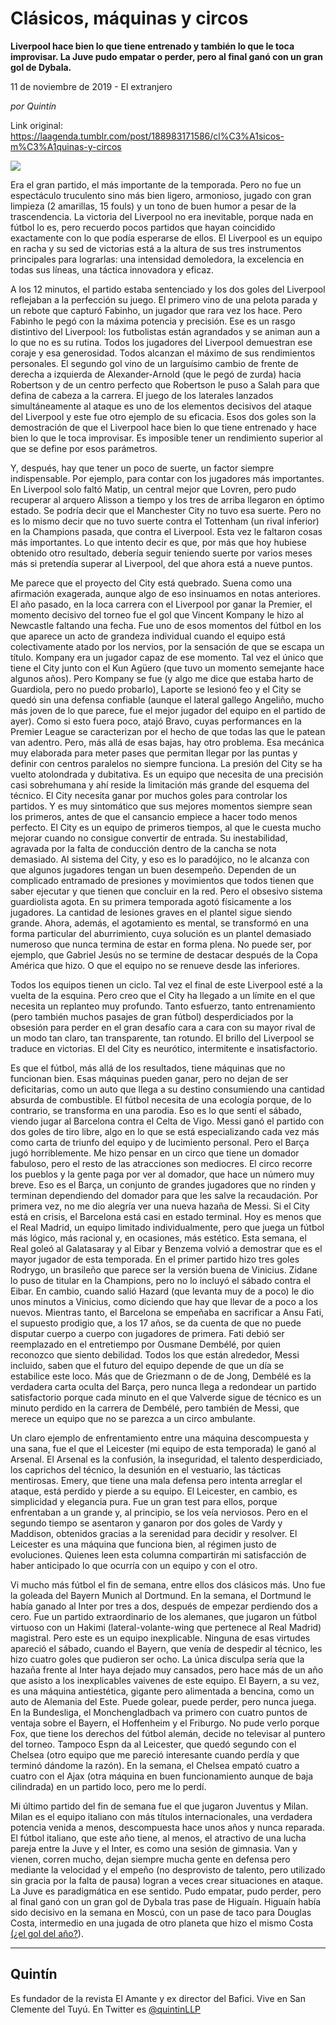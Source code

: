 # Clásicos, máquinas y circos

**Liverpool hace bien lo que tiene entrenado y también lo que le toca improvisar. La Juve pudo empatar o perder, pero al final ganó con un gran gol de Dybala.**

11 de noviembre de 2019 - El extranjero

_por Quintín_

Link original: https://laagenda.tumblr.com/post/188983171586/cl%C3%A1sicos-m%C3%A1quinas-y-circos

![](https://64.media.tumblr.com/aefb9fda5f15b817d9f145655bff2191/45104785f10ea6ad-ed/s500x750/2e5ab5e70c7692dff32f283286c65aae26f6b982.jpg)

Era el gran partido, el más importante de la temporada. Pero no fue un espectáculo truculento sino más bien ligero, armonioso, jugado con gran limpieza (2 amarillas, 15 fouls) y un tono de buen humor a pesar de la trascendencia. La victoria del Liverpool no era inevitable, porque nada en fútbol lo es, pero recuerdo pocos partidos que hayan coincidido exactamente con lo que podía esperarse de ellos. El Liverpool es un equipo en racha y su sed de victorias está a la altura de sus tres instrumentos principales para lograrlas: una intensidad demoledora, la excelencia en todas sus líneas, una táctica innovadora y eficaz. 

A los 12 minutos, el partido estaba sentenciado y los dos goles del Liverpool reflejaban a la perfección su juego. El primero vino de una pelota parada y un rebote que capturó Fabinho, un jugador que rara vez los hace. Pero Fabinho le pegó con la máxima potencia y precisión. Ese es un rasgo distintivo del Liverpool: los futbolistas están agrandados y se animan aun a lo que no es su rutina. Todos los jugadores del Liverpool demuestran ese coraje y esa generosidad. Todos alcanzan el máximo de sus rendimientos personales. El segundo gol vino de un larguísimo cambio de frente de derecha a izquierda de Alexander-Arnold (que le pegó de zurda) hacia Robertson y de un centro perfecto que Robertson le puso a Salah para que defina de cabeza a la carrera. El juego de los laterales lanzados simultáneamente al ataque es uno de los elementos decisivos del ataque del Liverpool y este fue otro ejemplo de su eficacia. Esos dos goles son la demostración de que el Liverpool hace bien lo que tiene entrenado y hace bien lo que le toca improvisar. Es imposible tener un rendimiento superior al que se define por esos parámetros. 

Y, después, hay que tener un poco de suerte, un factor siempre indispensable. Por ejemplo, para contar con los jugadores más importantes. En Liverpool solo faltó Matip, un central mejor que Lovren, pero pudo recuperar al arquero Alisson a tiempo y los tres de arriba llegaron en óptimo estado. Se podría decir que el Manchester City no tuvo esa suerte. Pero no es lo mismo decir que no tuvo suerte contra el Tottenham (un rival inferior) en la Champions pasada, que contra el Liverpool. Esta vez le faltaron cosas más importantes. Lo que intento decir es que, por más que hoy hubiese obtenido otro resultado, debería seguir teniendo suerte por varios meses más si pretendía superar al Liverpool, del que ahora está a nueve puntos. 

Me parece que el proyecto del City está quebrado. Suena como una afirmación exagerada, aunque algo de eso insinuamos en notas anteriores. El año pasado, en la loca carrera con el Liverpool por ganar la Premier, el momento decisivo del torneo fue el gol que Vincent Kompany le hizo al Newcastle faltando una fecha. Fue uno de esos momentos del fútbol en los que aparece un acto de grandeza individual cuando el equipo está colectivamente atado por los nervios, por la sensación de que se escapa un título. Kompany era un jugador capaz de ese momento. Tal vez el único que tiene el City junto con el Kun Agüero (que tuvo un momento semejante hace algunos años). Pero Kompany se fue (y algo me dice que estaba harto de Guardiola, pero no puedo probarlo), Laporte se lesionó feo y el City se quedó sin una defensa confiable (aunque el lateral gallego Angeliño, mucho más joven de lo que parece, fue el mejor jugador del equipo en el partido de ayer). Como si esto fuera poco, atajó Bravo, cuyas performances en la Premier League se caracterizan por el hecho de que todas las que le patean van adentro. Pero, más allá de esas bajas, hay otro problema. Esa mecánica muy elaborada para meter pases que permitan llegar por las puntas y definir con centros paralelos no siempre funciona. La presión del City se ha vuelto atolondrada y dubitativa. Es un equipo que necesita de una precisión casi sobrehumana y ahí reside la limitación más grande del esquema del técnico. El City necesita ganar por muchos goles para controlar los partidos. Y es muy sintomático que sus mejores momentos siempre sean los primeros, antes de que el cansancio empiece a hacer todo menos perfecto. El City es un equipo de primeros tiempos, al que le cuesta mucho mejorar cuando no consigue convertir de entrada. Su inestabilidad, agravada por la falta de conducción dentro de la cancha se nota demasiado. Al sistema del City, y eso es lo paradójico, no le alcanza con que algunos jugadores tengan un buen desempeño. Dependen de un complicado entramado de presiones y movimientos que todos tienen que saber ejecutar y que tienen que concluir en la red. Pero el obsesivo sistema guardiolista agota. En su primera temporada agotó físicamente a los jugadores. La cantidad de lesiones graves en el plantel sigue siendo grande. Ahora, además, el agotamiento es mental, se transformó en una forma particular del aburrimiento, cuya solución es un plantel demasiado numeroso que nunca termina de estar en forma plena. No puede ser, por ejemplo, que Gabriel Jesús no se termine de destacar después de la Copa América que hizo. O que el equipo no se renueve desde las inferiores. 


Todos los equipos tienen un ciclo. Tal vez el final de este Liverpool esté a la vuelta de la esquina. Pero creo que el City ha llegado a un límite en el que necesita un replanteo muy profundo. Tanto esfuerzo, tanto entrenamiento (pero también muchos pasajes de gran fútbol) desperdiciados por la obsesión para perder en el gran desafío cara a cara con su mayor rival de un modo tan claro, tan transparente, tan rotundo. El brillo del Liverpool se traduce en victorias. El del City es neurótico, intermitente e insatisfactorio.  

Es que el fútbol, más allá de los resultados, tiene máquinas que no funcionan bien. Esas máquinas pueden ganar, pero no dejan de ser deficitarias, como un auto que llega a su destino consumiendo una cantidad absurda de combustible. El fútbol necesita de una ecología porque, de lo contrario, se transforma en una parodia. Eso es lo que sentí el sábado, viendo jugar al Barcelona contra el Celta de Vigo. Messi ganó el partido con dos goles de tiro libre, algo en lo que se está especializando cada vez más como carta de triunfo del equipo y de lucimiento personal. Pero el Barça jugó horriblemente. Me hizo pensar en un circo que tiene un domador fabuloso, pero el resto de las atracciones son mediocres. El circo recorre los pueblos y la gente paga por ver al domador, que hace un número muy breve. Eso es el Barça, un conjunto de grandes jugadores que no rinden y terminan dependiendo del domador para que les salve la recaudación. Por primera vez, no me dio alegría ver una nueva hazaña de Messi. Si el City está en crisis, el Barcelona está casi en estado terminal. Hoy es menos que el Real Madrid, un equipo limitado individualmente, pero que juega un fútbol más lógico, más racional y, en ocasiones, más estético. Esta semana, el Real goleó al Galatasaray y al Eibar y Benzema volvió a demostrar que es el mayor jugador de esta temporada. En el primer partido hizo tres goles Rodrygo, un brasileño que parece ser la versión buena de Vinicius. Zidane lo puso de titular en la Champions, pero no lo incluyó el sábado contra el Eibar. En cambio, cuando salió Hazard (que levanta muy de a poco) le dio unos minutos a Vinicius, como diciendo que hay que llevar de a poco a los nuevos. Mientras tanto, el Barcelona se empeñaba en sacrificar a Ansu Fati, el supuesto prodigio que, a los 17 años, se da cuenta de que no puede disputar cuerpo a cuerpo con jugadores de primera. Fati debió ser reemplazado en el entretiempo por Ousmane Dembélé, por quien reconozco que siento debilidad. Todos los que están alrededor, Messi incluido, saben que el futuro del equipo depende de que un día se estabilice este loco. Más que de Griezmann o de de Jong, Dembélé es la verdadera carta oculta del Barça, pero nunca llega a redondear un partido satisfactorio porque cada minuto en el que Valverde sigue de técnico es un minuto perdido en la carrera de Dembélé, pero también de Messi, que merece un equipo que no se parezca a un circo ambulante. 

Un claro ejemplo de enfrentamiento entre una máquina descompuesta y una sana, fue el que el Leicester (mi equipo de esta temporada) le ganó al Arsenal. El Arsenal es la confusión, la inseguridad, el talento desperdiciado, los caprichos del técnico, la desunión en el vestuario, las tácticas mentirosas. Emery, que tiene una mala defensa pero intenta arreglar el ataque, está perdido y pierde a su equipo. El Leicester, en cambio, es simplicidad y elegancia pura. Fue un gran test para ellos, porque enfrentaban a un grande y, al principio, se los veía nerviosos. Pero en el segundo tiempo se asentaron y ganaron por dos goles de Vardy y Maddison, obtenidos gracias a la serenidad para decidir y resolver. El Leicester es una máquina que funciona bien, al régimen justo de evoluciones. Quienes leen esta columna compartirán mi satisfacción de haber anticipado lo que ocurría con un equipo y con el otro. 

Vi mucho más fútbol el fin de semana, entre ellos dos clásicos más. Uno fue la goleada del Bayern Munich al Dortmund. En la semana, el Dortmund le había ganado al Inter por tres a dos, después de empezar perdiendo dos a cero. Fue un partido extraordinario de los alemanes, que jugaron un fútbol virtuoso con un Hakimi (lateral-volante-wing que pertenece al Real Madrid) magistral. Pero este es un equipo inexplicable. Ninguna de esas virtudes apareció el sábado, cuando el Bayern, que venía de despedir al técnico, les hizo cuatro goles que pudieron ser ocho. La única disculpa sería que la hazaña frente al Inter haya dejado muy cansados, pero hace más de un año que asisto a los inexplicables vaivenes de este equipo. El Bayern, a su vez, es una máquina antiestética, gigante pero alimentada a bencina, como un auto de Alemania del Este. Puede golear, puede perder, pero nunca juega. En la Bundesliga, el Monchengladbach va primero con cuatro puntos de ventaja sobre el Bayern, el Hoffenheim y el Friburgo. No pude verlo porque Fox, que tiene los derechos del fútbol alemán, decide no televisar al puntero del torneo. Tampoco Espn da al Leicester, que quedó segundo con el Chelsea (otro equipo que me pareció interesante cuando perdía y que terminó dándome la razón). En la semana, el Chelsea empató cuatro a cuatro con el Ajax (otra máquina en buen funcionamiento aunque de baja cilindrada) en un partido loco, pero me lo perdí. 

Mi último partido del fin de semana fue el que jugaron Juventus y Milan. Milan es el equipo italiano con más títulos internacionales, una verdadera potencia venida a menos, descompuesta hace unos años y nunca reparada. El fútbol italiano, que este año tiene, al menos, el atractivo de una lucha pareja entre la Juve y el Inter, es como una sesión de gimnasia. Van y vienen, corren mucho, dejan siempre mucha gente en defensa pero mediante la velocidad y el empeño (no desprovisto de talento, pero utilizado sin gracia por la falta de pausa) logran a veces crear situaciones en ataque. La Juve es paradigmática en ese sentido. Pudo empatar, pudo perder, pero al final ganó con un gran gol de Dybala tras pase de Higuaín. Higuaín había sido decisivo en la semana en Moscú, con un pase de taco para Douglas Costa, intermedio en una jugada de otro planeta que hizo el mismo Costa [(¿el gol del año?](https://www.youtube.com/watch?v=ONuJEEHQrAk)). 



---

Quintín
-------

 Es fundador de la revista El Amante y ex director del Bafici. Vive en San Clemente del Tuyú. En Twitter es [@quintinLLP](https://twitter.com/quintinLLP) 

